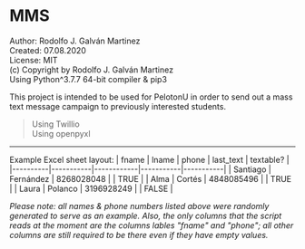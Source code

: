 # MMS
  Author:    Rodolfo J. Galván Martinez  
  Created:   07.08.2020  
  License:   MIT  
  (c) Copyright by Rodolfo J. Galván Martinez  
  Using Python^3.7.7 64-bit compiler & pip3
  
This project is intended to be used for PelotonU in order to send out a mass text message campaign to previously interested students.

> Using Twillio  
> Using openpyxl
---
Example Excel sheet layout:
| fname    | lname     | phone      | last_text | textable? |
|----------|-----------|------------|-----------|-----------|
| Santiago | Fernández | 8268028048 |           | TRUE      |
| Alma     | Cortés    | 4848085496 |           | TRUE      |
| Laura    | Polanco   | 3196928249 |           | FALSE     |

_Please note: all names & phone numbers listed above were randomly generated to serve as an example. Also, the only columns that the script reads at the moment are the columns lables "fname" and "phone"; all other columns are still required to be there even if they have empty values._
